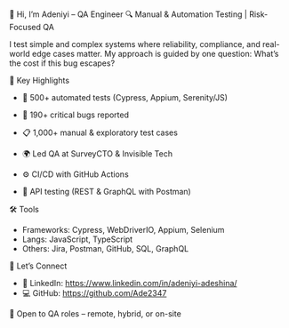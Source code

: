 👋 Hi, I’m Adeniyi – QA Engineer
🔍 Manual & Automation Testing | Risk-Focused QA

I test simple and complex systems where reliability, compliance, and real-world edge cases matter. My approach is guided by one question: What’s the cost if this bug escapes?

🚀 Key Highlights
- 🧪 500+ automated tests (Cypress, Appium, Serenity/JS)

- 🐞 190+ critical bugs reported

- 📋 1,000+ manual & exploratory test cases

- 🌍 Led QA at SurveyCTO & Invisible Tech

- ⚙️ CI/CD with GitHub Actions

- 🔗 API testing (REST & GraphQL with Postman)

🛠️ Tools
- Frameworks: Cypress, WebDriverIO, Appium, Selenium
- Langs: JavaScript, TypeScript
- Others: Jira, Postman, GitHub, SQL, GraphQL

🤝 Let’s Connect
- 🔗 LinkedIn: https://www.linkedin.com/in/adeniyi-adeshina/
- 💻 GitHub: https://github.com/Ade2347

📣 Open to QA roles – remote, hybrid, or on-site
